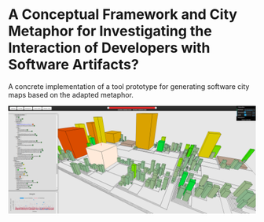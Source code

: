 # A Conceptual Framework and City Metaphor for Investigating the Interaction of Developers with Software Artifacts?

A concrete implementation of a tool prototype for generating software city maps based on the adapted metaphor.

<img src="docs/resources/Screenshot1.png" width="1000">
